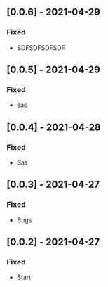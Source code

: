 ## [0.0.6] - 2021-04-29

### Fixed
-    SDFSDFSDFSDF

## [0.0.5] - 2021-04-29

### Fixed
-    sas

## [0.0.4] - 2021-04-28

### Fixed
-    Sas

## [0.0.3] - 2021-04-27

### Fixed
-    Bugs

## [0.0.2] - 2021-04-27

### Fixed
-    Start

